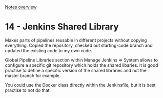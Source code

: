 [Notes overview](../README.md)

# 14 - Jenkins Shared Library

Makes parts of pipelines reusable in different projects without copying everything.
Copied the repository, checked out starting-code branch and updated the existing code to my own code.

Global Pipeline Libraries section within Manage Jenkins => System allows to configure a specific git repository which holds the shared libaries.
It is good practise to define a specific version of the shared libraries and not the master branch for example.

You could use the Docker class directly within the Jenkinsfile, but it is best practise to not do that.
